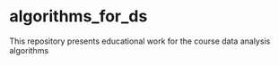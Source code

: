 # algorithms_for_ds
This repository presents educational work for the course data analysis algorithms
